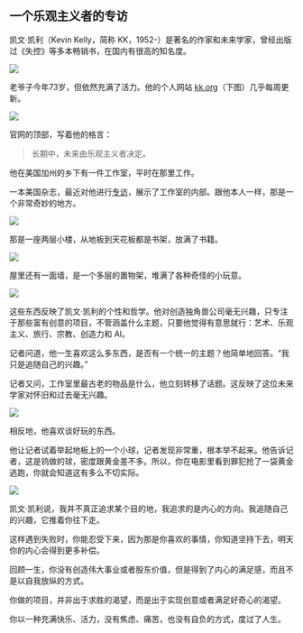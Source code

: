 ## 一个乐观主义者的专访

凯文·凯利（Kevin Kelly，简称 KK，1952-）是著名的作家和未来学家，曾经出版过《失控》等多本畅销书，在国内有很高的知名度。

![](https://cdn.beekka.com/blogimg/asset/202510/bg2025102509.webp)

老爷子今年73岁，但依然充满了活力。他的个人网站 [kk.org](http://kk.org/)（下图）几乎每周更新。

![](https://cdn.beekka.com/blogimg/asset/202507/bg2025070410.webp)

官网的顶部，写着他的格言：

> 长期中，未来由乐观主义者决定。

他在美国加州的乡下有一件工作室，平时在那里工作。

一本美国杂志，最近对他进行[专访](https://joincolossus.com/article/flounder-mode/)，展示了工作室的内部。跟他本人一样，那是一个非常奇妙的地方。

![](https://cdn.beekka.com/blogimg/asset/202507/bg2025070411.webp)

那是一座两层小楼，从地板到天花板都是书架，放满了书籍。

![](https://cdn.beekka.com/blogimg/asset/202507/bg2025070413.webp)

屋里还有一面墙，是一个多层的置物架，堆满了各种奇怪的小玩意。

![](https://cdn.beekka.com/blogimg/asset/202507/bg2025070412.webp)

这些东西反映了凯文·凯利的个性和哲学。他对创造独角兽公司毫无兴趣，只专注于那些富有创意的项目，不管涵盖什么主题，只要他觉得有意思就行：艺术、乐观主义、旅行、宗教、创造力和 AI。

记者问道，他一生喜欢这么多东西，是否有一个统一的主题？他简单地回答。“我只是追随自己的兴趣。”

记者又问，工作室里最古老的物品是什么，他立刻转移了话题。这反映了这位未来学家对怀旧和过去毫无兴趣。

![](https://cdn.beekka.com/blogimg/asset/202507/bg2025070414.webp)

相反地，他喜欢谈好玩的东西。

他让记者试着举起地板上的一个小球，记者发现非常重，根本举不起来。他告诉记者，这是钨做的球，密度跟黄金差不多。所以，你在电影里看到罪犯抢了一袋黄金逃跑，你就会知道这有多么不切实际。

![](https://cdn.beekka.com/blogimg/asset/202507/bg2025070415.webp)

凯文·凯利说，我并不真正追求某个目的地，我追求的是内心的方向。我追随自己的兴趣，它推着你往下走。

这样遇到失败时，你能忍受下来，因为那是你喜欢的事情，你知道坚持下去，明天你的内心会得到更多补偿。

回顾一生，你没有创造伟大事业或者股东价值，但是得到了内心的满足感，而且不是以自我放纵的方式。

你做的项目，并非出于求胜的渴望，而是出于实现创意或者满足好奇心的渴望。

你以一种充满快乐、活力，没有焦虑、痛苦，也没有自负的方式，度过了人生。
